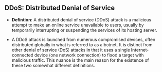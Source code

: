 ## DDoS: Distributed Denial of Service

- **Defintion:** A distributed denial of service (DDoS) attack is a malicious attempt to make an online service unavailable to users, usually by temporarily interrupting or suspending the services of its hosting server.
    
- A DDoS attack is launched from numerous compromised devices, often distributed globally in what is referred to as a botnet. It is distinct from other denial of service (DoS) attacks in that it uses a single Internet-connected device (one network connection) to flood a target with malicious traffic. This nuance is the main reason for the existence of these two somewhat different definitions.